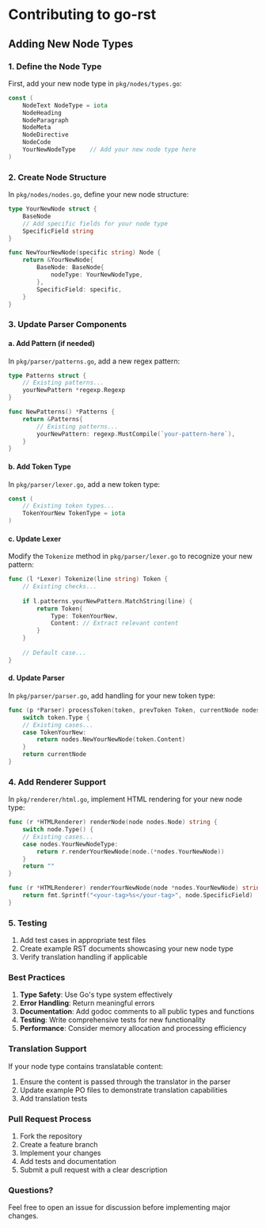 # Contributing to go-rst

## Adding New Node Types

### 1. Define the Node Type
First, add your new node type in `pkg/nodes/types.go`:

```go
const (
    NodeText NodeType = iota
    NodeHeading
    NodeParagraph
    NodeMeta
    NodeDirective
    NodeCode
    YourNewNodeType    // Add your new node type here
)
```

### 2. Create Node Structure
In `pkg/nodes/nodes.go`, define your new node structure:

```go
type YourNewNode struct {
    BaseNode
    // Add specific fields for your node type
    SpecificField string
}

func NewYourNewNode(specific string) Node {
    return &YourNewNode{
        BaseNode: BaseNode{
            nodeType: YourNewNodeType,
        },
        SpecificField: specific,
    }
}
```

### 3. Update Parser Components

#### a. Add Pattern (if needed)
In `pkg/parser/patterns.go`, add a new regex pattern:

```go
type Patterns struct {
    // Existing patterns...
    yourNewPattern *regexp.Regexp
}

func NewPatterns() *Patterns {
    return &Patterns{
        // Existing patterns...
        yourNewPattern: regexp.MustCompile(`your-pattern-here`),
    }
}
```

#### b. Add Token Type
In `pkg/parser/lexer.go`, add a new token type:

```go
const (
    // Existing token types...
    TokenYourNew TokenType = iota
)
```

#### c. Update Lexer
Modify the `Tokenize` method in `pkg/parser/lexer.go` to recognize your new pattern:

```go
func (l *Lexer) Tokenize(line string) Token {
    // Existing checks...
    
    if l.patterns.yourNewPattern.MatchString(line) {
        return Token{
            Type: TokenYourNew,
            Content: // Extract relevant content
        }
    }
    
    // Default case...
}
```

#### d. Update Parser
In `pkg/parser/parser.go`, add handling for your new token type:

```go
func (p *Parser) processToken(token, prevToken Token, currentNode nodes.Node) nodes.Node {
    switch token.Type {
    // Existing cases...
    case TokenYourNew:
        return nodes.NewYourNewNode(token.Content)
    }
    return currentNode
}
```

### 4. Add Renderer Support
In `pkg/renderer/html.go`, implement HTML rendering for your new node type:

```go
func (r *HTMLRenderer) renderNode(node nodes.Node) string {
    switch node.Type() {
    // Existing cases...
    case nodes.YourNewNodeType:
        return r.renderYourNewNode(node.(*nodes.YourNewNode))
    }
    return ""
}

func (r *HTMLRenderer) renderYourNewNode(node *nodes.YourNewNode) string {
    return fmt.Sprintf("<your-tag>%s</your-tag>", node.SpecificField)
}
```

### 5. Testing

1. Add test cases in appropriate test files
2. Create example RST documents showcasing your new node type
3. Verify translation handling if applicable

### Best Practices

1. **Type Safety**: Use Go's type system effectively
2. **Error Handling**: Return meaningful errors
3. **Documentation**: Add godoc comments to all public types and functions
4. **Testing**: Write comprehensive tests for new functionality
5. **Performance**: Consider memory allocation and processing efficiency

### Translation Support

If your node type contains translatable content:

1. Ensure the content is passed through the translator in the parser
2. Update example PO files to demonstrate translation capabilities
3. Add translation tests

### Pull Request Process

1. Fork the repository
2. Create a feature branch
3. Implement your changes
4. Add tests and documentation
5. Submit a pull request with a clear description

### Questions?

Feel free to open an issue for discussion before implementing major changes.